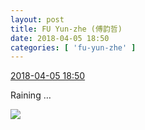 ```yaml
---
layout: post
title: FU Yun-zhe (傅韵哲)
date: 2018-04-05 18:50
categories: [ 'fu-yun-zhe' ]
---
```


<div class="weibo-info">
  <a href="https://weibo.com/6505655408/GaHPXcGkS">2018-04-05 18:50</a>
</div>

Raining …

<!-- more -->

<a href="http://wx1.sinaimg.cn/mw690/0076h49Wgy1fq1z4vke9yj32c01njnpd.jpg">
  <img class="weibo-pic-preview-h" src="http://wx1.sinaimg.cn/orj360/0076h49Wgy1fq1z4vke9yj32c01njnpd.jpg" />
</a>
